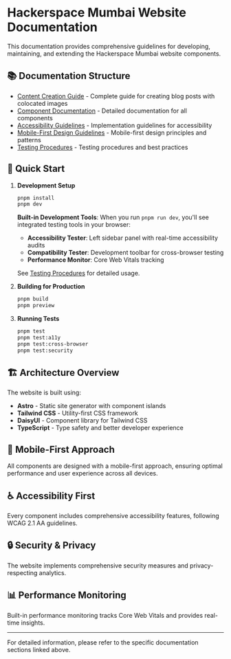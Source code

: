 # Hackerspace Mumbai Website Documentation

This documentation provides comprehensive guidelines for developing, maintaining, and extending the Hackerspace Mumbai website components.

## 📚 Documentation Structure

- [Content Creation Guide](./content-creation.md) - Complete guide for creating blog posts with colocated images
- [Component Documentation](./components/README.md) - Detailed documentation for all components
- [Accessibility Guidelines](./accessibility/README.md) - Implementation guidelines for accessibility
- [Mobile-First Design Guidelines](./design/README.md) - Mobile-first design principles and patterns
- [Testing Procedures](./testing/README.md) - Testing procedures and best practices

## 🚀 Quick Start

1. **Development Setup**
   ```bash
   pnpm install
   pnpm dev
   ```
   
   **Built-in Development Tools**: When you run `pnpm run dev`, you'll see integrated testing tools in your browser:
   - **Accessibility Tester**: Left sidebar panel with real-time accessibility audits
   - **Compatibility Tester**: Development toolbar for cross-browser testing
   - **Performance Monitor**: Core Web Vitals tracking
   
   See [Testing Procedures](./testing/README.md#built-in-development-testing-tools) for detailed usage.

2. **Building for Production**
   ```bash
   pnpm build
   pnpm preview
   ```

3. **Running Tests**
   ```bash
   pnpm test
   pnpm test:a11y
   pnpm test:cross-browser
   pnpm test:security
   ```

## 🏗️ Architecture Overview

The website is built using:
- **Astro** - Static site generator with component islands
- **Tailwind CSS** - Utility-first CSS framework
- **DaisyUI** - Component library for Tailwind CSS
- **TypeScript** - Type safety and better developer experience

## 📱 Mobile-First Approach

All components are designed with a mobile-first approach, ensuring optimal performance and user experience across all devices.

## ♿ Accessibility First

Every component includes comprehensive accessibility features, following WCAG 2.1 AA guidelines.

## 🔒 Security & Privacy

The website implements comprehensive security measures and privacy-respecting analytics.

## 📊 Performance Monitoring

Built-in performance monitoring tracks Core Web Vitals and provides real-time insights.

---

For detailed information, please refer to the specific documentation sections linked above.